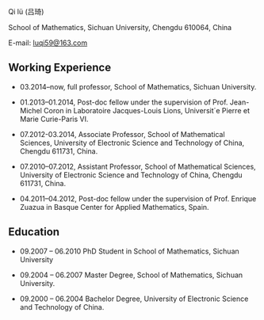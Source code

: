 Qi lü (吕琦)

School of Mathematics, Sichuan University, Chengdu 610064, China

E-mail: luqi59@163.com



## Working Experience

* 03.2014–now, full professor, School of Mathematics, Sichuan University.

* 01.2013–01.2014, Post-doc fellow under the supervision of Prof. Jean-Michel Coron in Laboratoire Jacques-Louis Lions, Universit´e Pierre et Marie Curie-Paris VI.

* 07.2012-03.2014, Associate Professor, School of Mathematical Sciences, University of Electronic Science and Technology of China, Chengdu 611731, China.

* 07.2010–07.2012, Assistant Professor, School of Mathematical Sciences, University of Electronic Science and Technology of China, Chengdu 611731, China.

* 04.2011–04.2012, Post-doc fellow under the supervision of Prof. Enrique Zuazua in Basque Center for Applied Mathematics, Spain.


## Education

* 09.2007 – 06.2010 PhD Student in School of Mathematics, Sichuan University

* 09.2004 – 06.2007 Master Degree, School of Mathematics, Sichuan University.

* 09.2000 – 06.2004 Bachelor Degree, University of Electronic Science and Technology of China.
